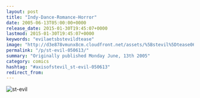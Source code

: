 ```yaml
---
layout: post
title: "Indy-Dance-Romance-Horror"
date: 2005-06-13T05:00:00+0000
release_date: 2015-01-30T19:45:07+0000
lastmod: 2015-01-30T19:45:07+0000
keywords: "evilaetsbstevildtease"
image: "http://d3e878vmunx8cm.cloudfront.net/assets/%5Bstevil%5Dtease06-15-05.gif"
permalink: "/p/st-evil-050613/"
summary: "Originally published Monday June, 13th 2005"
category: comics
hashtag: "#axisofstevil_st-evil-050613"
redirect_from:
---
```


![st-evil](http://d3e878vmunx8cm.cloudfront.net/assets/%5Bstevil%5Dtease06-15-05.gif)

